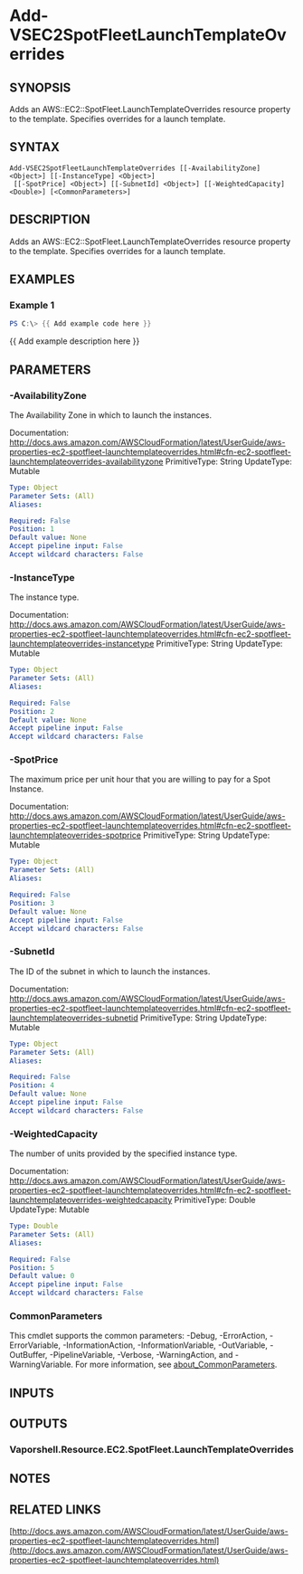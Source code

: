 # Add-VSEC2SpotFleetLaunchTemplateOverrides

## SYNOPSIS
Adds an AWS::EC2::SpotFleet.LaunchTemplateOverrides resource property to the template.
Specifies overrides for a launch template.

## SYNTAX

```
Add-VSEC2SpotFleetLaunchTemplateOverrides [[-AvailabilityZone] <Object>] [[-InstanceType] <Object>]
 [[-SpotPrice] <Object>] [[-SubnetId] <Object>] [[-WeightedCapacity] <Double>] [<CommonParameters>]
```

## DESCRIPTION
Adds an AWS::EC2::SpotFleet.LaunchTemplateOverrides resource property to the template.
Specifies overrides for a launch template.

## EXAMPLES

### Example 1
```powershell
PS C:\> {{ Add example code here }}
```

{{ Add example description here }}

## PARAMETERS

### -AvailabilityZone
The Availability Zone in which to launch the instances.

Documentation: http://docs.aws.amazon.com/AWSCloudFormation/latest/UserGuide/aws-properties-ec2-spotfleet-launchtemplateoverrides.html#cfn-ec2-spotfleet-launchtemplateoverrides-availabilityzone
PrimitiveType: String
UpdateType: Mutable

```yaml
Type: Object
Parameter Sets: (All)
Aliases:

Required: False
Position: 1
Default value: None
Accept pipeline input: False
Accept wildcard characters: False
```

### -InstanceType
The instance type.

Documentation: http://docs.aws.amazon.com/AWSCloudFormation/latest/UserGuide/aws-properties-ec2-spotfleet-launchtemplateoverrides.html#cfn-ec2-spotfleet-launchtemplateoverrides-instancetype
PrimitiveType: String
UpdateType: Mutable

```yaml
Type: Object
Parameter Sets: (All)
Aliases:

Required: False
Position: 2
Default value: None
Accept pipeline input: False
Accept wildcard characters: False
```

### -SpotPrice
The maximum price per unit hour that you are willing to pay for a Spot Instance.

Documentation: http://docs.aws.amazon.com/AWSCloudFormation/latest/UserGuide/aws-properties-ec2-spotfleet-launchtemplateoverrides.html#cfn-ec2-spotfleet-launchtemplateoverrides-spotprice
PrimitiveType: String
UpdateType: Mutable

```yaml
Type: Object
Parameter Sets: (All)
Aliases:

Required: False
Position: 3
Default value: None
Accept pipeline input: False
Accept wildcard characters: False
```

### -SubnetId
The ID of the subnet in which to launch the instances.

Documentation: http://docs.aws.amazon.com/AWSCloudFormation/latest/UserGuide/aws-properties-ec2-spotfleet-launchtemplateoverrides.html#cfn-ec2-spotfleet-launchtemplateoverrides-subnetid
PrimitiveType: String
UpdateType: Mutable

```yaml
Type: Object
Parameter Sets: (All)
Aliases:

Required: False
Position: 4
Default value: None
Accept pipeline input: False
Accept wildcard characters: False
```

### -WeightedCapacity
The number of units provided by the specified instance type.

Documentation: http://docs.aws.amazon.com/AWSCloudFormation/latest/UserGuide/aws-properties-ec2-spotfleet-launchtemplateoverrides.html#cfn-ec2-spotfleet-launchtemplateoverrides-weightedcapacity
PrimitiveType: Double
UpdateType: Mutable

```yaml
Type: Double
Parameter Sets: (All)
Aliases:

Required: False
Position: 5
Default value: 0
Accept pipeline input: False
Accept wildcard characters: False
```

### CommonParameters
This cmdlet supports the common parameters: -Debug, -ErrorAction, -ErrorVariable, -InformationAction, -InformationVariable, -OutVariable, -OutBuffer, -PipelineVariable, -Verbose, -WarningAction, and -WarningVariable. For more information, see [about_CommonParameters](http://go.microsoft.com/fwlink/?LinkID=113216).

## INPUTS

## OUTPUTS

### Vaporshell.Resource.EC2.SpotFleet.LaunchTemplateOverrides
## NOTES

## RELATED LINKS

[http://docs.aws.amazon.com/AWSCloudFormation/latest/UserGuide/aws-properties-ec2-spotfleet-launchtemplateoverrides.html](http://docs.aws.amazon.com/AWSCloudFormation/latest/UserGuide/aws-properties-ec2-spotfleet-launchtemplateoverrides.html)

